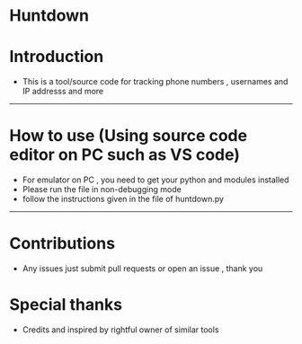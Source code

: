 # Huntdown

# Introduction
 - This is a tool/source code for tracking phone numbers , usernames and IP addresss and more
-----------------------------------------------------------------------------------------------
# How to use  (Using source code editor on PC such as VS code)
- For emulator on PC , you need to get your python and modules installed
- Please run the file in non-debugging mode
- follow the instructions given in the file of huntdown.py
----------------------------------------------------------------------------------------------
# Contributions
- Any issues just submit pull requests or open an issue , thank you

# Special thanks 
- Credits and inspired by rightful owner of similar tools
